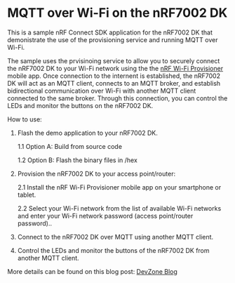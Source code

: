 # MQTT over Wi-Fi on the nRF7002 DK

This is a sample nRF Connect SDK application for the nRF7002 DK that demonistrate the use of the provisioning service and running MQTT over Wi-Fi.

The sample uses the prvisinoing service to allow you to securely connect the nRF7002 DK to your Wi-Fi network using the the [nRF Wi-Fi Provisioner](https://www.nordicsemi.com/Products/Development-tools/nRF-Wi-Fi-Provisioner) mobile app.
Once connection to the internent is established, the nRF7002 DK will act as an MQTT client, connects to an MQTT broker, and establish bidirectional communication over Wi-Fi
with another MQTT client connected to the same broker. Through this connection, you can control the LEDs and monitor the buttons on the nRF7002 DK. 

How to use:

1.  Flash the demo application to your nRF7002 DK.
    
    1.1 Option A: Build from source code
    
    1.2 Option B: Flash the binary files in /hex

2.  Provision the nRF7002 DK to your access point/router:

    2.1 Install the nRF Wi-Fi Provisioner mobile app on your smartphone or tablet.

    2.2 Select your Wi-Fi network from the list of available Wi-Fi networks and enter your Wi-Fi network password (access point/router password)..

3.  Connect to the nRF7002 DK over MQTT using another MQTT client.

4.  Control the LEDs and monitor the buttons of the nRF7002 DK from another MQTT client.

More details can be found on this blog post: [DevZone Blog](https://devzone.nordicsemi.com/nordic/nordic-blog/b/blog/posts/streamline-your-iot-connectivity-implementing-mqtt-over-wi-fi-on-the-nrf7002-development-kit)
